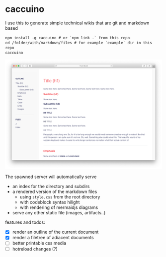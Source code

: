 # caccuino

I use this to generate simple technical wikis that are git and markdown based

    npm install -g caccuino # or `npm link .` from this repo
    cd /folder/with/markdown/files # for example `example` dir in this repo
    caccuino

![screenshot](screenshot.png)

The spawned server will automatically serve 

- an index for the directory and subdirs
- a rendered version of the markdown files
  - using `style.css` from the root directory
  - with codeblock syntax hilight
  - with rendering of mermaidjs diagrams
- serve any other static file (images, artifacts..)

features and todos:

- [x] render an outline of the current document
- [x] render a filetree of adiacent documents
- [ ] better printable css media
- [ ] hotreload changes (?)
